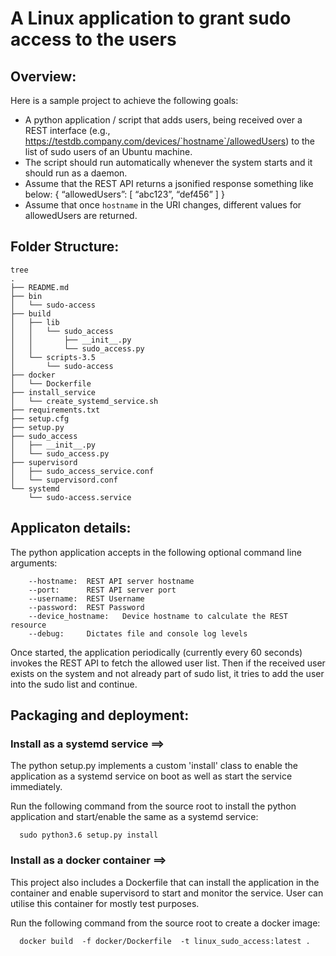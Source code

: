 # A Linux application to grant sudo access to the users

## Overview:
Here is a sample project to achieve the following goals:

  - A python application / script that adds users, being received over a REST interface (e.g., https://testdb.company.com/devices/`hostname`/allowedUsers) to the list of sudo users of an Ubuntu machine.
  - The script should run automatically whenever the system starts and it should run as a daemon.
  - Assume that the REST API returns a jsonified response something like below:
        { “allowedUsers”: [ “abc123”, “def456” ] }
  - Assume that once `hostname` in the URI changes, different values for allowedUsers are returned.


## Folder Structure:
```
tree
.
├── README.md
├── bin
│   └── sudo-access
├── build
│   ├── lib
│   │   └── sudo_access
│   │       ├── __init__.py
│   │       └── sudo_access.py
│   └── scripts-3.5
│       └── sudo-access
├── docker
│   └── Dockerfile
├── install_service
│   └── create_systemd_service.sh
├── requirements.txt
├── setup.cfg
├── setup.py
├── sudo_access
│   ├── __init__.py
│   └── sudo_access.py
├── supervisord
│   ├── sudo_access_service.conf
│   └── supervisord.conf
└── systemd
    └── sudo-access.service
```

## Applicaton details:

The python application accepts in the following optional command line arguments:
```
	--hostname:  REST API server hostname
	--port:      REST API server port
	--username:  REST Username
	--password:  REST Password
	--device_hostname:   Device hostname to calculate the REST resource
	--debug:     Dictates file and console log levels
```
Once started, the application periodically (currently every 60 seconds) invokes the REST API to fetch the allowed user list. Then if the received user exists on the system and not already part of sudo list, it tries to add the user into the sudo list and continue.

## Packaging and deployment:

### Install as a systemd service ==>
The python setup.py implements a custom 'install' class to enable the application as a systemd service on boot as well as start the service immediately.

Run the following command from the source root to install the python application and start/enable the same as a systemd service:
```
  sudo python3.6 setup.py install
```

### Install as a docker container ==>
This project also includes a Dockerfile that can install the application in the container and enable supervisord to start and monitor the service. User can utilise this container for mostly test purposes.

Run the following command from the source root to create a docker image:
```
  docker build  -f docker/Dockerfile  -t linux_sudo_access:latest .
```